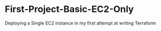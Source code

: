 # First-Project-Basic-EC2-Only
 Deploying a Single EC2 instance in my first attempt at writing Terraform
